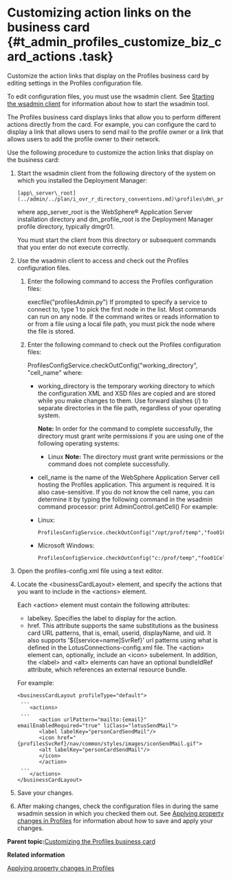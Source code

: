 # Customizing action links on the business card {#t_admin_profiles_customize_biz_card_actions .task}

Customize the action links that display on the Profiles business card by editing settings in the Profiles configuration file.

To edit configuration files, you must use the wsadmin client. See [Starting the wsadmin client](../admin/t_admin_wsadmin_starting.md) for information about how to start the wsadmin tool.

The Profiles business card displays links that allow you to perform different actions directly from the card. For example, you can configure the card to display a link that allows users to send mail to the profile owner or a link that allows users to add the profile owner to their network.

Use the following procedure to customize the action links that display on the business card:

1.  Start the wsadmin client from the following directory of the system on which you installed the Deployment Manager:

    ```
    [app\_server\_root](../admin/../plan/i_ovr_r_directory_conventions.md)\profiles\dm\_profile\_root\bin
    ```

    where app\_server\_root is the WebSphere® Application Server installation directory and dm\_profile\_root is the Deployment Manager profile directory, typically dmgr01.

    You must start the client from this directory or subsequent commands that you enter do not execute correctly.

2.  Use the wsadmin client to access and check out the Profiles configuration files.

    1.  Enter the following command to access the Profiles configuration files:

        execfile\("profilesAdmin.py"\) If prompted to specify a service to connect to, type 1 to pick the first node in the list. Most commands can run on any node. If the command writes or reads information to or from a file using a local file path, you must pick the node where the file is stored.

    2.  Enter the following command to check out the Profiles configuration files:

        ProfilesConfigService.checkOutConfig\("working\_directory", "cell\_name" where:

        -   working\_directory is the temporary working directory to which the configuration XML and XSD files are copied and are stored while you make changes to them. Use forward slashes \(/\) to separate directories in the file path, regardless of your operating system.

            **Note:** In order for the command to complete successfully, the directory must grant write permissions if you are using one of the following operating systems:

            -   Linux
            **Note:** The directory must grant write permissions or the command does not complete successfully.

        -   cell\_name is the name of the WebSphere Application Server cell hosting the Profiles application. This argument is required. It is also case-sensitive. If you do not know the cell name, you can determine it by typing the following command in the wsadmin command processor: print AdminControl.getCell\(\)
        For example:

        -   Linux:

            ```
            ProfilesConfigService.checkOutConfig("/opt/prof/temp","foo01Cell01")
            ```

        -   Microsoft Windows:

            ```
            ProfilesConfigService.checkOutConfig("c:/prof/temp","foo01Cell01")
            ```

3.  Open the profiles-config.xml file using a text editor.

4.  Locate the <businessCardLayout\> element, and specify the actions that you want to include in the <actions\> element.

    Each <action\> element must contain the following attributes:

    -   labelkey. Specifies the label to display for the action.
    -   href. This attribute supports the same substitutions as the business card URL patterns, that is, email, userid, displayName, and uid. It also supports '$\{\[service=name\]SvrRef\}' url patterns using what is defined in the LotusConnections-config.xml file.
    The <action\> element can, optionally, include an <icon\> subelement. In addition, the <label\> and <alt\> elements can have an optional bundleIdRef attribute, which references an external resource bundle.

    For example:

    ```
    <businessCardLayout profileType="default">
     ...
        <actions>
     ...
           <action urlPattern="mailto:{email}" emailEnabledRequired="true" liClass="lotusSendMail">
           <label labelKey="personCardSendMail"/>
           <icon href="{profilesSvcRef}/nav/common/styles/images/iconSendMail.gif">
           <alt labelKey="personCardSendMail"/>
           </icon>
           </action>
     ...
        </actions>
    </businessCardLayout>
    ```

5.  Save your changes.

6.  After making changes, check the configuration files in during the same wsadmin session in which you checked them out. See [Applying property changes in Profiles](../admin/t_admin_profiles_save_changes.md) for information about how to save and apply your changes.


**Parent topic:**[Customizing the Profiles business card](../customize/c_admin_profiles_customize_biz_card_links.md)

**Related information**  


[Applying property changes in Profiles](../admin/t_admin_profiles_save_changes.md)

